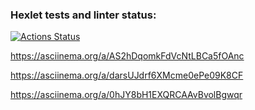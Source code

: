 ### Hexlet tests and linter status:
[![Actions Status](https://github.com/LeRika19/frontend-project-44/actions/workflows/hexlet-check.yml/badge.svg)](https://github.com/LeRika19/frontend-project-44/actions)

https://asciinema.org/a/AS2hDqomkFdVcNtLBCa5fOAnc

https://asciinema.org/a/darsUJdrf6XMcme0ePe09K8CF

https://asciinema.org/a/0hJY8bH1EXQRCAAvBvolBgwqr